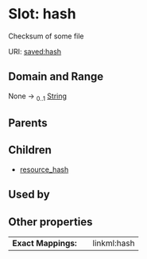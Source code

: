 
# Slot: hash


Checksum of some file

URI: [saved:hash](https://marine.gov.scot/metadata/saved/schema/hash)


## Domain and Range

None &#8594;  <sub>0..1</sub> [String](types/String.md)

## Parents


## Children

 *  [resource_hash](resource_hash.md)

## Used by


## Other properties

|  |  |  |
| --- | --- | --- |
| **Exact Mappings:** | | linkml:hash |

